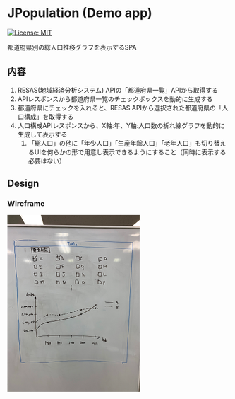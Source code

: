 # JPopulation (Demo app)

[![License: MIT](https://img.shields.io/badge/License-MIT-yellow.svg)](https://opensource.org/licenses/MIT)

都道府県別の総人口推移グラフを表示するSPA

## 内容

1. RESAS(地域経済分析システム) APIの「都道府県一覧」APIから取得する
2. APIレスポンスから都道府県一覧のチェックボックスを動的に生成する
3. 都道府県にチェックを入れると、RESAS APIから選択された都道府県の「人口構成」を取得する
4. 人口構成APIレスポンスから、X軸:年、Y軸:人口数の折れ線グラフを動的に生成して表示する
    1. 「総人口」の他に「年少人口」「生産年齢人口」「老年人口」も切り替えるUIを何らかの形で用意し表示できるようにすること（同時に表示する必要はない）

## Design

### Wireframe

[![Wireframe](meta/images/wireframe_thumb.png)](meta/images/wireframe.png)
